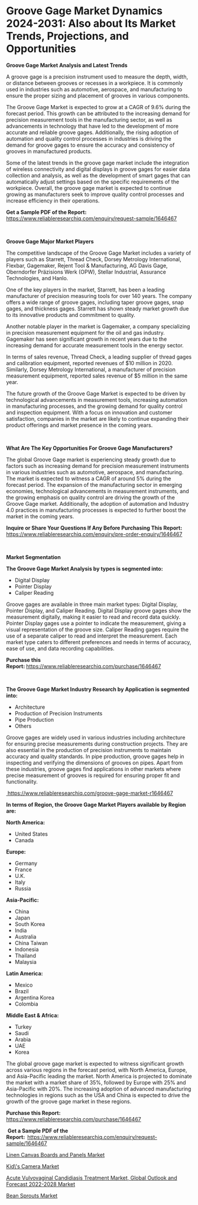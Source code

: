 <p><h1>Groove Gage Market Dynamics 2024-2031: Also about Its Market Trends, Projections, and Opportunities</h1></p><p><strong>Groove Gage Market Analysis and Latest Trends</strong></p>
<p><p>A groove gage is a precision instrument used to measure the depth, width, or distance between grooves or recesses in a workpiece. It is commonly used in industries such as automotive, aerospace, and manufacturing to ensure the proper sizing and placement of grooves in various components.</p><p>The Groove Gage Market is expected to grow at a CAGR of 9.6% during the forecast period. This growth can be attributed to the increasing demand for precision measurement tools in the manufacturing sector, as well as advancements in technology that have led to the development of more accurate and reliable groove gages. Additionally, the rising adoption of automation and quality control processes in industries is driving the demand for groove gages to ensure the accuracy and consistency of grooves in manufactured products.</p><p>Some of the latest trends in the groove gage market include the integration of wireless connectivity and digital displays in groove gages for easier data collection and analysis, as well as the development of smart gages that can automatically adjust settings based on the specific requirements of the workpiece. Overall, the groove gage market is expected to continue growing as manufacturers seek to improve quality control processes and increase efficiency in their operations.</p></p>
<p><strong>Get a Sample PDF of the Report:&nbsp;</strong> <a href="https://www.reliableresearchiq.com/enquiry/request-sample/1646467">https://www.reliableresearchiq.com/enquiry/request-sample/1646467</a></p>
<p>&nbsp;</p>
<p><strong>Groove Gage Major Market Players</strong></p>
<p><p>The competitive landscape of the Groove Gage Market includes a variety of players such as Starrett, Thread Check, Dorsey Metrology International, Flexbar, Gagemaker, Rejent Tool & Manufacturing, AG Davis Gage, Oberndorfer Präzisions Werk (OPW), Stellar Industrial, Assurance Technologies, and Hanlo.</p><p>One of the key players in the market, Starrett, has been a leading manufacturer of precision measuring tools for over 140 years. The company offers a wide range of groove gages, including taper groove gages, snap gages, and thickness gages. Starrett has shown steady market growth due to its innovative products and commitment to quality.</p><p>Another notable player in the market is Gagemaker, a company specializing in precision measurement equipment for the oil and gas industry. Gagemaker has seen significant growth in recent years due to the increasing demand for accurate measurement tools in the energy sector.</p><p>In terms of sales revenue, Thread Check, a leading supplier of thread gages and calibration equipment, reported revenues of $10 million in 2020. Similarly, Dorsey Metrology International, a manufacturer of precision measurement equipment, reported sales revenue of $5 million in the same year.</p><p>The future growth of the Groove Gage Market is expected to be driven by technological advancements in measurement tools, increasing automation in manufacturing processes, and the growing demand for quality control and inspection equipment. With a focus on innovation and customer satisfaction, companies in the market are likely to continue expanding their product offerings and market presence in the coming years.</p></p>
<p>&nbsp;</p>
<p><strong>What Are The Key Opportunities For Groove Gage Manufacturers?</strong></p>
<p><p>The global Groove Gage market is experiencing steady growth due to factors such as increasing demand for precision measurement instruments in various industries such as automotive, aerospace, and manufacturing. The market is expected to witness a CAGR of around 5% during the forecast period. The expansion of the manufacturing sector in emerging economies, technological advancements in measurement instruments, and the growing emphasis on quality control are driving the growth of the Groove Gage market. Additionally, the adoption of automation and Industry 4.0 practices in manufacturing processes is expected to further boost the market in the coming years.</p></p>
<p><strong>Inquire or Share Your Questions If Any Before Purchasing This Report:</strong> <a href="https://www.reliableresearchiq.com/enquiry/pre-order-enquiry/1646467">https://www.reliableresearchiq.com/enquiry/pre-order-enquiry/1646467</a></p>
<p>&nbsp;</p>
<p><strong>Market Segmentation</strong></p>
<p><strong>The Groove Gage Market Analysis by types is segmented into:</strong></p>
<p><ul><li>Digital Display</li><li>Pointer Display</li><li>Caliper Reading</li></ul></p>
<p><p>Groove gages are available in three main market types: Digital Display, Pointer Display, and Caliper Reading. Digital Display groove gages show the measurement digitally, making it easier to read and record data quickly. Pointer Display gages use a pointer to indicate the measurement, giving a visual representation of the groove size. Caliper Reading gages require the use of a separate caliper to read and interpret the measurement. Each market type caters to different preferences and needs in terms of accuracy, ease of use, and data recording capabilities.</p></p>
<p><strong>Purchase this Report:&nbsp;</strong><a href="https://www.reliableresearchiq.com/purchase/1646467">https://www.reliableresearchiq.com/purchase/1646467</a></p>
<p>&nbsp;</p>
<p><strong>The Groove Gage Market Industry Research by Application is segmented into:</strong></p>
<p><ul><li>Architecture</li><li>Production of Precision Instruments</li><li>Pipe Production</li><li>Others</li></ul></p>
<p><p>Groove gages are widely used in various industries including architecture for ensuring precise measurements during construction projects. They are also essential in the production of precision instruments to maintain accuracy and quality standards. In pipe production, groove gages help in inspecting and verifying the dimensions of grooves on pipes. Apart from these industries, groove gages find applications in other markets where precise measurement of grooves is required for ensuring proper fit and functionality.</p></p>
<p><a href="https://www.reliableresearchiq.com/groove-gage-market-r1646467">&nbsp;https://www.reliableresearchiq.com/groove-gage-market-r1646467</a></p>
<p><strong>In terms of Region, the Groove Gage Market Players available by Region are:</strong></p>
<p>
    <p> <strong> North America: </strong>
        <ul>
            <li>United States</li>
            <li>Canada</li>
        </ul>
        </p> 
    <p> <strong> Europe: </strong>
        <ul>
            <li>Germany</li>
            <li>France</li>
            <li>U.K.</li>
            <li>Italy</li>
            <li>Russia</li>
        </ul>
        </p> 
    <p> <strong> Asia-Pacific: </strong>
        <ul>
            <li>China</li>
            <li>Japan</li>
            <li>South Korea</li>
            <li>India</li>
            <li>Australia</li>
            <li>China Taiwan</li>
            <li>Indonesia</li>
            <li>Thailand</li>
            <li>Malaysia</li>
        </ul>
        </p> 
    <p> <strong> Latin America: </strong>
        <ul>
            <li>Mexico</li>
            <li>Brazil</li>
            <li>Argentina Korea</li>
            <li>Colombia</li>
        </ul>
        </p> 
    <p> <strong> Middle East & Africa: </strong>
        <ul>
            <li>Turkey</li>
            <li>Saudi</li>
            <li>Arabia</li>
            <li>UAE</li>
            <li>Korea</li>
        </ul>
    </p>
    </p>
<p><p>The global groove gage market is expected to witness significant growth across various regions in the forecast period, with North America, Europe, and Asia-Pacific leading the market. North America is projected to dominate the market with a market share of 35%, followed by Europe with 25% and Asia-Pacific with 20%. The increasing adoption of advanced manufacturing technologies in regions such as the USA and China is expected to drive the growth of the groove gage market in these regions.</p></p>
<p><strong>Purchase this Report: </strong><a href="https://www.reliableresearchiq.com/purchase/1646467">https://www.reliableresearchiq.com/purchase/1646467</a></p>
<p>&nbsp;<strong>Get a Sample PDF of the Report:&nbsp;&nbsp;</strong><a href="https://www.reliableresearchiq.com/enquiry/request-sample/1646467">https://www.reliableresearchiq.com/enquiry/request-sample/1646467</a></p>
<p><strong></strong></p>
<p><p><a href="https://medium.com/@ashlybednar/global-linen-canvas-boards-and-panels-market-sector-types-applications-market-player-strategies-10fdfea63bf1">Linen Canvas Boards and Panels Market</a></p><p><a href="https://medium.com/@yasminlynch2023/kid-s-camera-market-growth-outlook-from-2024-to-2031-and-it-is-projecting-at-12-6-eeaf468561c6">Kid\'s Camera Market</a></p><p><a href="https://www.linkedin.com/pulse/acute-vulvovaginal-candidiasis-treatment-market-global-cbkse">Acute Vulvovaginal Candidiasis Treatment Market, Global Outlook and Forecast 2022-2028 Market</a></p><p><a href="https://github.com/santosh758595/Market-Research-Report-List-5/blob/main/bean-sprouts-market.md">Bean Sprouts Market</a></p></p>